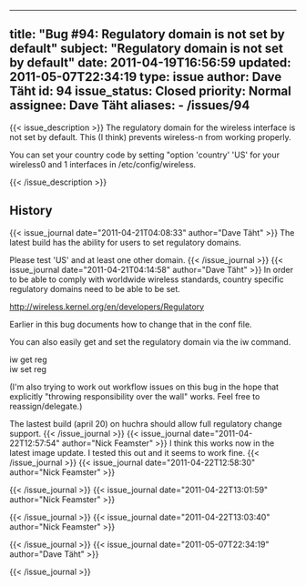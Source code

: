 
---
title: "Bug #94: Regulatory domain is not set by default"
subject: "Regulatory domain is not set by default"
date: 2011-04-19T16:56:59
updated: 2011-05-07T22:34:19
type: issue
author: Dave Täht
id: 94
issue_status: Closed
priority: Normal
assignee: Dave Täht
aliases:
    - /issues/94
---

{{< issue_description >}}
The regulatory domain for the wireless interface is not set by default.
This (I think) prevents wireless-n from working properly.

You can set your country code by setting "option 'country' 'US' for your
wireless0 and 1 interfaces in /etc/config/wireless.


{{< /issue_description >}}

## History
{{< issue_journal date="2011-04-21T04:08:33" author="Dave Täht" >}}
The latest build has the ability for users to set regulatory domains.

Please test 'US' and at least one other domain.
{{< /issue_journal >}}
{{< issue_journal date="2011-04-21T04:14:58" author="Dave Täht" >}}
In order to be able to comply with worldwide wireless standards, country
specific regulatory domains need to be able to be set.

http://wireless.kernel.org/en/developers/Regulatory

Earlier in this bug documents how to change that in the conf file.

You can also easily get and set the regulatory domain via the iw
command.

iw get reg\
iw set reg

(I'm also trying to work out workflow issues on this bug in the hope
that explicitly "throwing responsibility over the wall" works. Feel free
to reassign/delegate.)

The lastest build (april 20) on huchra should allow full regulatory
change support.
{{< /issue_journal >}}
{{< issue_journal date="2011-04-22T12:57:54" author="Nick Feamster" >}}
I think this works now in the latest image update. I tested this out and
it seems to work fine.
{{< /issue_journal >}}
{{< issue_journal date="2011-04-22T12:58:30" author="Nick Feamster" >}}

{{< /issue_journal >}}
{{< issue_journal date="2011-04-22T13:01:59" author="Nick Feamster" >}}

{{< /issue_journal >}}
{{< issue_journal date="2011-04-22T13:03:40" author="Nick Feamster" >}}

{{< /issue_journal >}}
{{< issue_journal date="2011-05-07T22:34:19" author="Dave Täht" >}}

{{< /issue_journal >}}

